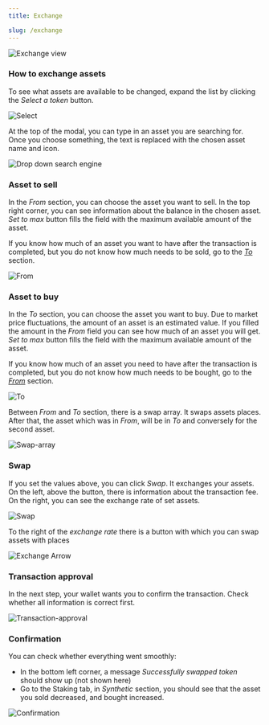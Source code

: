 ```yaml
---
title: Exchange

slug: /exchange
---
```


![Exchange view](/img/docs/exchange.png)

### How to exchange assets

To see what assets are available to be changed, expand the list by clicking the _Select a token_ button.

![Select](/img/docs/selectToken.png)

At the top of the modal, you can type in an asset you are searching for. Once you choose something, the text is replaced with the chosen asset name and icon.

![Drop down search engine](/img/docs/listToken.png)

### Asset to sell

In the _From_ section, you can choose the asset you want to sell. In the top right corner, you can see information about the balance in the chosen asset. _Set to max_ button fills the field with the maximum available amount of the asset.

If you know how much of an asset you want to have after the transaction is completed, but you do not know how much needs to be sold, go to the [_To_](/docs/exchange#asset-to-buy) section.

![From](/img/docs/assetToSell.png)

### Asset to buy

In the _To_ section, you can choose the asset you want to buy. Due to market price fluctuations, the amount of an asset is an estimated value. If you filled the amount in the _From_ field you can see how much of an asset you will get. _Set to max_ button fills the field with the maximum available amount of the asset.

If you know how much of an asset you need to have after the transaction is completed, but you do not know how much needs to be bought, go to the [_From_](/docs/exchange#asset-to-sell) section.

![To](/img/docs/assetToBuy.png)

Between _From_ and _To_ section, there is a swap array. It swaps assets places. After that, the asset which was in _From_, will be in _To_ and conversely for the second asset.

![Swap-array](/img/docs/swapButton.png)

### Swap

If you set the values above, you can click _Swap_. It exchanges your assets. On the left, above the button, there is information about the transaction fee. On the right, you can see the exchange rate of set assets.

![Swap](/img/docs/swap.png)

To the right of the _exchange rate_ there is a button with which you can swap assets with places

![Exchange Arrow](/img/docs/exchangeArrow.png)
### Transaction approval

In the next step, your wallet wants you to confirm the transaction. Check whether all information is correct first.

![Transaction-approval](/img/docs/exchangeTransaction.png)

### Confirmation

You can check whether everything went smoothly:

- In the bottom left corner, a message _Successfully swapped token_ should show up (not shown here)
- Go to the Staking tab, in _Synthetic_ section, you should see that the asset you sold decreased, and bought increased.

![Confirmation](/img/docs/exchangeConfirmation.png)
